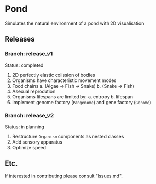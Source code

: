 # Pond
Simulates the natural environment of a pond with 2D visualisation

## Releases 

### Branch: release_v1

Status: completed

1. 2D perfectly elastic colission of bodies
2. Organisms have characteristic movement modes
3. Food chains
    a. (Algae -> Fish -> Snake)
    b. (Snake -> Fish)
4. Asexual reprodution 
5. Organisms lifespans are limited by:
    a. entropy
    b. lifespan
6. Implement genome factory (`Pangenome`) and gene factory (`Genome`)

### Branch: release_v2

Status: in planning

1. Restructure `Organism` components as nested classes
2. Add sensory apparatus
3. Optimize speed

## Etc.

If interested in contributing please consult "Issues.md".